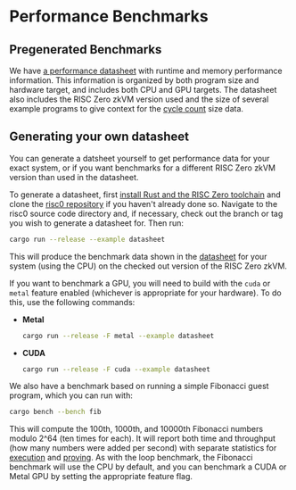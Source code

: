 # Performance Benchmarks

## Pregenerated Benchmarks

We have [a performance datasheet][datasheet] with runtime and memory performance
information. This information is organized by both program size and hardware
target, and includes both CPU and GPU targets. The datasheet also includes the
RISC Zero zkVM version used and the size of several example programs to give
context for the [cycle count] size data.

## Generating your own datasheet

You can generate a datsheet yourself to get performance data for your exact
system, or if you want benchmarks for a different RISC Zero zkVM version than
used in the datasheet.

To generate a datasheet, first [install Rust and the RISC Zero
toolchain][install] and clone the [risc0 repository] if you haven't already done
so. Navigate to the risc0 source code directory and, if necessary, check out the
branch or tag you wish to generate a datasheet for. Then run:

```bash
cargo run --release --example datasheet
```

This will produce the benchmark data shown in the [datasheet] for your system
(using the CPU) on the checked out version of the RISC Zero zkVM.

If you want to benchmark a GPU, you will need to build with the `cuda` or
`metal` feature enabled (whichever is appropriate for your hardware). To do
this, use the following commands:

- **Metal**
  ```bash
  cargo run --release -F metal --example datasheet
  ```
- **CUDA**
  ```bash
  cargo run --release -F cuda --example datasheet
  ```

We also have a benchmark based on running a simple Fibonacci guest program,
which you can run with:

```bash
cargo bench --bench fib
```

This will compute the 100th, 1000th, and 10000th Fibonacci numbers modulo 2^64
(ten times for each). It will report both time and throughput (how many numbers
were added per second) with separate statistics for [execution] and
[proving][prover]. As with the loop benchmark, the Fibonacci benchmark will use
the CPU by default, and you can benchmark a CUDA or Metal GPU by setting the
appropriate feature flag.

[cycle count]: /terminology#clock-cycles
[datasheet]: https://benchmarks.risczero.com/release-1.0/datasheet
[execution]: /terminology#execute
[install]: ./install.md
[prover]: /terminology#prover
[risc0 repository]: https://github.com/risc0/risc0

